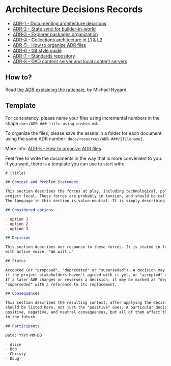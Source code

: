 # Architecture Decisions Records

- [ADR-1 - Documenting architecture decisions](docs/ADR-1-documenting-architecture-decisions.md)
- [ADR-2 - State sync for builder-in-world](docs/ADR-2-state-sync-for-builder-in-world.md)
- [ADR-3 - Explorer packages organization](docs/ADR-3-explorer-packages-organization.md)
- [ADR-4 - Collections architecture in L1 & L2](docs/ADR-4-collections-architecture-in-L1-L2.md)
- [ADR-5 - How to organize ADR files](docs/ADR-5-how-to-organize-adr-files.md)
- [ADR-6 - Git style guide](docs/ADR-6-git-style-guide.md)
- [ADR-7 - Standards repository](docs/ADR-7-standards-repository.md)
- [ADR-8 - DAO content server and local content servers](docs/ADR-8-dao-content-servers-and-local-content-servers.md)

## How to?

Read [the ADR explaining the rationale](docs/ADR-1-documenting-architecture-decisions.md), by Michael Nygard.

## Template

For consistency, please name your files using incremental numbers in the shape `docs/ADR-###-title-using-dashes.md`.

To organize the files, please save the assets in a folder for each document using the same ADR number: `docs/resources/ADR-###/{filename}`.

More info: [ADR-5 - How to organize ADR files](docs/ADR-5-how-to-organize-adr-files.md).

Feel free to write the documents in the way that is more convenient to you.  
If you want, there is a template you can use to start with:

```markdown
# (title)

## Context and Problem Statement

This section describes the forces at play, including technological, political, social, and
project local. These forces are probably in tension, and should be called out as such.
The language in this section is value-neutral. It is simply describing facts.

## Considered options

- option 1
- option 2
- option 3

## Decision

This section describes our response to these forces. It is stated in full sentences,
with active voice. "We will …"

## Status

Accepted (or "proposed", "deprecated" or "superseded"). A decision may be "proposed"
if the project stakeholders haven't agreed with it yet, or "accepted" once it is agreed.
If a later ADR changes or reverses a decision, it may be marked as "deprecated" or
"superseded" with a reference to its replacement.

## Consequences

This section describes the resulting context, after applying the decision. All consequences
should be listed here, not just the "positive" ones. A particular decision may have
positive, negative, and neutral consequences, but all of them affect the team and project
in the future.

## Participants

Date: YYYY-MM-DD

- Alice
- Bob
- Christy
- Doug
```
